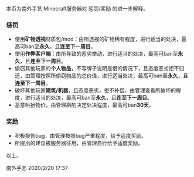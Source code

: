 本页为南外手艺 Minecraft服务器对 惩罚/奖励 的进一步解释。

### 惩罚

- 使用**矿物透视**材质包/mod：由所透视的矿物稀有程度，进行适当的处决，最高可ban至**永久**，且**连至下一周目**。
- 使用**作弊客户端**：由所导致的恶劣举动，进行适当的处决，最高可ban至**永久**，且**连至下一周目**。
- 偷窃其他玩家的**个人物品**，不写牌子说明是借的情况下，且态度恶劣拒不归还，由管理按照所偷窃物品的总价值，进行适当处决，最高可ban至**永久**，且**连至下一周目**。
- 破坏其他玩家**建筑/机器**，且态度恶劣，拒不补偿，由管理查看所破坏的程度，进行适当的处决，最高可ban至**永久**，且**连至下一周目**。
- 恶意哄抬物价，由管理斟酌决定处决程度，最高可ban**30天**。

### 奖励

- 积极报告bug，由管理按照bug严重程度，给予适度奖励。
- 所提出的建议被服务器征用，由管理自行给予适度奖励。

以上。

南外手艺
2020/2/20 17:37 
